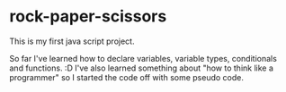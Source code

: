 # rock-paper-scissors

This is my first java script project.

So far I've learned how to declare variables, variable types, conditionals and functions. :D
I've also learned something about "how to think like a programmer" so I started the code off with some pseudo code.

